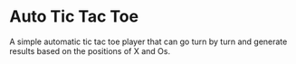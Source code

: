 # Auto Tic Tac Toe
A simple automatic tic tac toe player that can go turn by turn and generate results based on the positions of X and Os.
